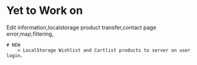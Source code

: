 # Yet to Work on

Edit information,localstorage product transfer,contact page error,map,filtering,

    # NEW
        > LocalStorage Wishlist and Cartlist products to server on user login.
